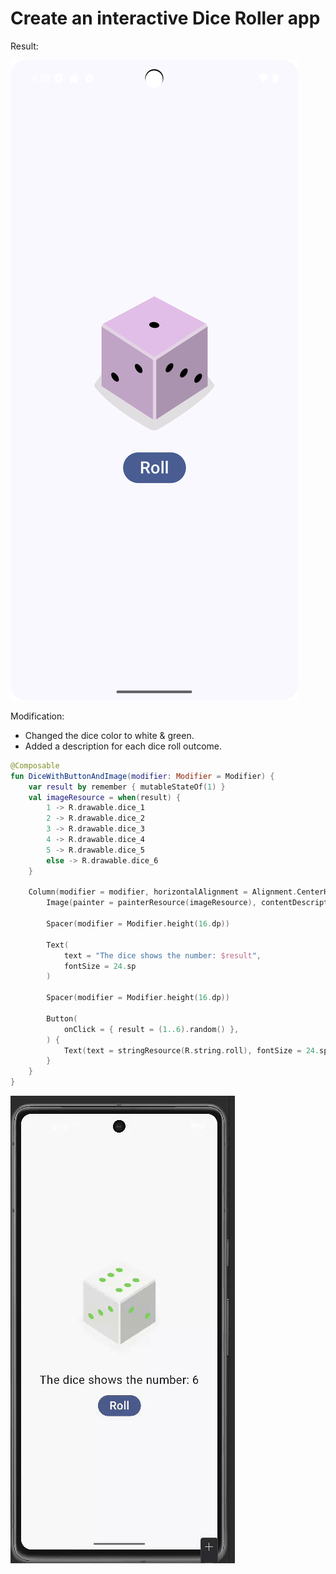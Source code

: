 # Create an interactive Dice Roller app

Result:

![Result 1](./assets/result.1.png)

Modification:

- Changed the dice color to white & green.
- Added a description for each dice roll outcome.

```kt
@Composable
fun DiceWithButtonAndImage(modifier: Modifier = Modifier) {
    var result by remember { mutableStateOf(1) }
    val imageResource = when(result) {
        1 -> R.drawable.dice_1
        2 -> R.drawable.dice_2
        3 -> R.drawable.dice_3
        4 -> R.drawable.dice_4
        5 -> R.drawable.dice_5
        else -> R.drawable.dice_6
    }

    Column(modifier = modifier, horizontalAlignment = Alignment.CenterHorizontally) {
        Image(painter = painterResource(imageResource), contentDescription = result.toString())

        Spacer(modifier = Modifier.height(16.dp))

        Text(
            text = "The dice shows the number: $result",
            fontSize = 24.sp
        )

        Spacer(modifier = Modifier.height(16.dp))

        Button(
            onClick = { result = (1..6).random() },
        ) {
            Text(text = stringResource(R.string.roll), fontSize = 24.sp)
        }
    }
}
```

![Result 2](./assets/result-2.gif)
